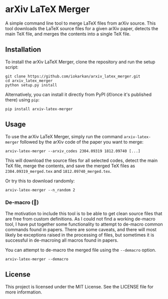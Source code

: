 # arXiv LaTeX Merger

A simple command line tool to merge LaTeX files from arXiv source. This tool downloads the LaTeX source files for a given arXiv paper, detects the main TeX file, and merges the contents into a single TeX file.

## Installation

To install the arXiv LaTeX Merger, clone the repository and run the setup script:

```
git clone https://github.com/iokarkan/arxiv_latex_merger.git
cd arxiv_latex_merger
python setup.py install
```

Alternatively, you can install it directly from PyPI (if/once it's published there) using `pip`:

```
pip install arxiv-latex-merger
```

## Usage

To use the arXiv LaTeX Merger, simply run the command `arxiv-latex-merger` followed by the arXiv code of the paper you want to merge:

```
arxiv-latex-merger --arxiv_codes 2304.09319 1812.09740 [...]
```

This will download the source files for all selected codes, detect the main TeX file, merge the contents, and save the merged TeX files as `2304.09319_merged.tex` and `1812.09740_merged.tex`.

Or try this to download randomly:

```
arxiv-latex-merger --n_random 2
```

### De-macro (🚧)

The motivation to include this tool is to be able to get clean source files that are 
free from custom definitions. As I could not find a working de-macro tool, I have put together some functionality to 
attempt to de-macro common commands found in papers. There are some caveats, and there 
will most likely be exceptions raised in the processing of files, but sometimes it is 
successful in de-macroing all macros found in papers.

You can attempt to de-macro the merged file using the `--demacro` option.

```
arxiv-latex-merger --demacro
```

## License

This project is licensed under the MIT License. See the LICENSE file for more information.



